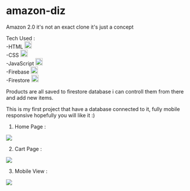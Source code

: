 # amazon-diz
Amazon 2.0 it's not an exact clone it's just a concept


Tech Used : <br>
  -HTML <img src="https://cdn.pixabay.com/photo/2017/08/05/11/16/logo-2582748_640.png" width="20px" height="20px"> <br>
  -CSS <img src="https://cdn.pixabay.com/photo/2017/08/05/11/16/logo-2582747_1280.png" width="20px" height="20px"> <br>
  -JavaScript <img src="https://cdn.pixabay.com/photo/2015/04/23/17/41/javascript-736400_1280.png" width="20px" height="20px" > <br>
  -Firebase <img src="https://www.gstatic.com/mobilesdk/160503_mobilesdk/logo/2x/firebase_28dp.png" width="20px" height="20px" > <br>
  -Firestore <img src="https://www.gstatic.com/mobilesdk/160503_mobilesdk/logo/2x/firebase_28dp.png" width="20px" height="20px" > <br>
  
Products are all saved to firestore database i can controll them from there and add new items.

This is my first project that have a database connected to it, fully mobile responsive hopefully you will like it :)

1. Home Page :
<img src="https://i.ibb.co/kJ4W5wx/screely-1628541483789.png" >

2. Cart Page : 
<img src="https://i.ibb.co/yXF8WnM/screely-1628541498718.png" >

3. Mobile View :
<img src="https://i.ibb.co/8984Db2/screely-1628541548235.png" >
